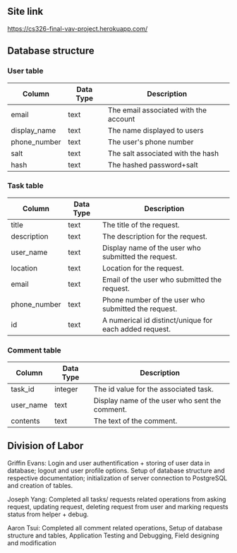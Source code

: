## Site link

https://cs326-final-vav-project.herokuapp.com/
<!-- For some reason in instructions it says to put this in the final.md but I think that's a typo and it means milestone-3 since final.md isn't stated to be created until after that -->

## Database structure

<!-- api from milestone 2 will have to be updated btw but I think that's only needed updated for final project deadline and not for now-->

### User table

|Column      |Data Type|Description|
|------------|---------|-----------|
|email       |text|The email associated with the account|
|display_name|text|The name displayed to users|
|phone_number|text|The user's phone number|
|salt|text|The salt associated with the hash| <!-- might change this to just have one with the hash data in it using pgcrypto (did it a different way ultimately) -->
|hash|text|The hashed password+salt|
<!-- using "text" not string since I'm going off of postgresql types  -->
<!-- I'm not clear if we're supposed to be doing hashing stuff really or not though since it's not included until after the original deadline? Were we just suppose to store in plaintext? -->

### Task table

|Column      |Data Type|Description|
|------------|---------|-----------|
|title|text|The title of the request.|
|description|text|The description for the request.| 
|user_name|text|Display name of the user who submitted the request.|
|location|text|Location for the request.|
|email|text|Email of the user who submitted the request.|
|phone_number|text|Phone number of the user who submitted the request.|
|id|text|A numerical id distinct/unique for each added request.|

### Comment table

|Column      |Data Type|Description|
|------------|---------|-----------|
|task_id|integer|The id value for the associated task.|
|user_name|text|Display name of the user who sent the comment.|
|contents|text|The text of the comment.|



## Division of Labor

Griffin Evans: Login and user authentification + storing of user data in database; logout and user profile options. Setup of database structure and respective documentation; initialization of server connection to PostgreSQL and creation of tables.

Joseph Yang: Completed all tasks/ requests related operations from asking request, updating request, deleting request from user and marking requests status from helper + debug.

Aaron Tsui: Completed all comment related operations, Setup of database structure and tables, Application Testing and Debugging, Field designing and modification